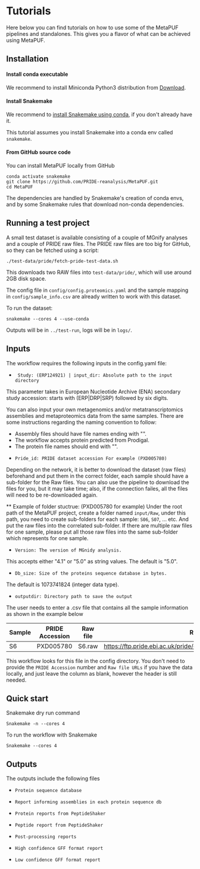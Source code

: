 # Tutorials

Here below you can find tutorials on how to use some of the MetaPUF pipelines and standalones. This gives you a flavor of what can be achieved using MetaPUF.

## Installation

#### Install conda executable

We recommend to install Miniconda Python3 distribution from [Download](https://conda.io/en/latest/miniconda.html).

#### Install Snakemake

We recommend to [install Snakemake using conda](https://snakemake.readthedocs.io/en/stable/getting_started/installation.html), if you don't already have it.

This tutorial assumes you install Snakemake into a conda env called `snakemake`.

#### From GitHub source code

You can install MetaPUF locally from GitHub

```shell
conda activate snakemake
git clone https://github.com/PRIDE-reanalysis/MetaPUF.git
cd MetaPUF
```

The dependencies are handled by Snakemake's creation of conda envs, and by some Snakemake rules that download non-conda dependencies.

## Running a test project

A small test dataset is available consisting of a couple of MGnify analyses and a couple of PRIDE raw files.
The PRIDE raw files are too big for GitHub, so they can be fetched using a script:
```shell
./test-data/pride/fetch-pride-test-data.sh
```
This downloads two RAW files into `test-data/pride/`, which will use around 2GB disk space.

The config file in `config/config.proteomics.yaml` and the sample mapping in `config/sample_info.csv` are already written to work with this dataset.

To run the dataset:

```shell
snakemake --cores 4 --use-conda
```
Outputs will be in `../test-run`, logs will be in `logs/`.

## Inputs

The workflow requires the following inputs in the config.yaml file:

* ` Study: (ERP124921) | input_dir: Absolute path to the input directory`

This parameter takes in European Nucleotide Archive (ENA) secondary study accession: starts with (ERP|DRP|SRP) followed by six digits.

You can also input your own metagenomics and/or metatranscriptomics assemblies and metaproteomics data from the same samples. There are some instructions regarding the naming convention to follow:

- Assembly files should have file names ending with "".
- The workflow accepts protein predicted from Prodigal.
- The protein file names should end with "".

* `Pride_id: PRIDE dataset accession For example (PXD005780)`

Depending on the network, it is better to download the dataset (raw files) beforehand and put them in the correct folder, each sample should have a sub-folder for the Raw files. You can also use the pipeline to download the files for you, but it may take time; also, if the connection failes, all the files will need to be re-downloaded again.

** Example of folder stuctrue: (PXD005780 for example)
Under the root path of the MetaPUF project, create a folder named `input/Raw`, under this path, you need to create sub-folders for each sample: `S06`, `S07`, ... etc. And put the raw files into the correlated sub-folder. If there are multiple raw files for one sample, please put all those raw files into the same sub-folder which represents for one sample.

* `Version: The version of MGnidy analysis.`

This accepts either "4.1" or "5.0" as string values. The default is "5.0".
* `Db_size: Size of the proteins sequence database in bytes.`

The default is 1073741824 (integer data type).
* `outputdir: Directory path to save the output`

The user needs to enter a .csv file that contains all the sample information as shown in the example below

Sample  | PRIDE Accession  | Raw file  | Raw file URLs  | Sample Accession  | Assembly
--|---|---|---|---|--
 S6 |  PXD005780 | S6.raw | https://ftp.pride.ebi.ac.uk/pride/data/archive/2017/07/PXD005780/S6.raw  | ERS1509315  |  ERZ1669330

This workflow looks for this file in the config directory. You don't need to provide the `PRIDE Accession` number and `Raw file URLs` if you have the data locally, and just leave the column as blank, however the header is still needed.

## Quick start

Snakemake dry run command

```
Snakemake -n --cores 4
```

To run the workflow with Snakemake

```
Snakemake --cores 4
```

## Outputs

The outputs include the following files
* `Protein sequence database`

* `Report informing assemblies in each protein sequence db`

* `Protein reports from PeptideShaker`

* `Peptide report from PeptideShaker`

* `Post-processing reports`

* `High confidence GFF format report`
* `Low confidence GFF format report`
